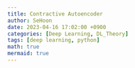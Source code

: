 ```yaml
---
title: Contractive Autoencoder
author: SeHoon
date: 2023-04-16 17:02:00 +0900
categories: [Deep Learning, DL_Theory]
tags: [deep learning, python]
math: true
mermaid: true
---
```

